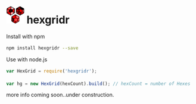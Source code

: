 ![GitHub Logo](icon_48.png) hexgridr
===========

Install with npm

```sh
npm install hexgridr --save
```

Use with node.js

```js
var HexGrid = require('hexgridr');

var hg = new HexGrid(hexCount).build(); // hexCount = number of Hexes

```


 more info coming soon..under construction.
